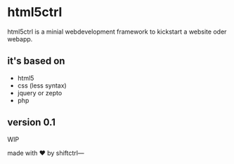 # html5ctrl
html5ctrl is a minial webdevelopment framework to kickstart a website oder webapp. 

## it's based on 
- html5
- css (less syntax)
- jquery or zepto
- php

## version 0.1
WIP


made with ❤ by shiftctrl—